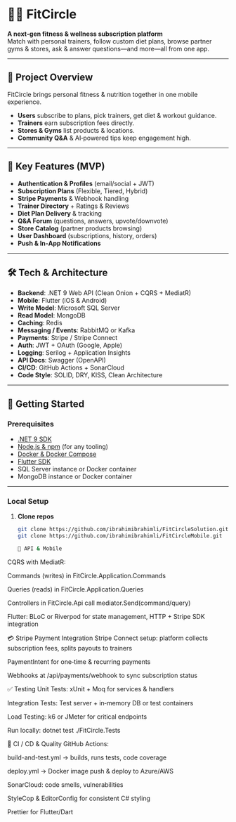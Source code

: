   # 🏋️‍♂️ FitCircle

**A next‑gen fitness & wellness subscription platform**  
Match with personal trainers, follow custom diet plans, browse partner gyms & stores, ask & answer questions—and more—all from one app.

---

## 🚀 Project Overview

FitCircle brings personal fitness & nutrition together in one mobile experience.  
- **Users** subscribe to plans, pick trainers, get diet & workout guidance.  
- **Trainers** earn subscription fees directly.  
- **Stores & Gyms** list products & locations.  
- **Community Q&A** & AI‑powered tips keep engagement high.

---

## 🎯 Key Features (MVP)

- **Authentication & Profiles** (email/social + JWT)  
- **Subscription Plans** (Flexible, Tiered, Hybrid)  
- **Stripe Payments** & Webhook handling  
- **Trainer Directory** + Ratings & Reviews  
- **Diet Plan Delivery** & tracking  
- **Q&A Forum** (questions, answers, upvote/downvote)  
- **Store Catalog** (partner products browsing)  
- **User Dashboard** (subscriptions, history, orders)  
- **Push & In‑App Notifications**  

---

## 🛠️ Tech & Architecture

- **Backend**: .NET 9 Web API (Clean Onion + CQRS + MediatR)  
- **Mobile**: Flutter (iOS & Android)  
- **Write Model**: Microsoft SQL Server  
- **Read Model**: MongoDB  
- **Caching**: Redis  
- **Messaging / Events**: RabbitMQ or Kafka  
- **Payments**: Stripe / Stripe Connect  
- **Auth**: JWT + OAuth (Google, Apple)  
- **Logging**: Serilog + Application Insights  
- **API Docs**: Swagger (OpenAPI)  
- **CI/CD**: GitHub Actions + SonarCloud  
- **Code Style**: SOLID, DRY, KISS, Clean Architecture  

---

## 🔧 Getting Started

### Prerequisites

- [.NET 9 SDK](https://dotnet.microsoft.com/download)  
- [Node.js & npm](https://nodejs.org/) (for any tooling)  
- [Docker & Docker Compose](https://www.docker.com/)  
- [Flutter SDK](https://flutter.dev/docs/get-started/install)  
- SQL Server instance or Docker container  
- MongoDB instance or Docker container  

---

### Local Setup

1. **Clone repos**  
   ```bash
   git clone https://github.com/ibrahimibrahimli/FitCircleSolution.git
   git clone https://github.com/ibrahimibrahimli/FitCircleMobile.git

   📡 API & Mobile
CQRS with MediatR:

Commands (writes) in FitCircle.Application.Commands

Queries (reads) in FitCircle.Application.Queries

Controllers in FitCircle.Api call mediator.Send(command/query)

Flutter: BLoC or Riverpod for state management, HTTP + Stripe SDK integration

💳 Stripe Payment Integration
Stripe Connect setup: platform collects subscription fees, splits payouts to trainers

PaymentIntent for one‑time & recurring payments

Webhooks at /api/payments/webhook to sync subscription status


✅ Testing
Unit Tests: xUnit + Moq for services & handlers

Integration Tests: Test server + in‑memory DB or test containers

Load Testing: k6 or JMeter for critical endpoints

Run locally: dotnet test ./FitCircle.Tests


🔁 CI / CD & Quality
GitHub Actions:

build-and-test.yml → builds, runs tests, code coverage

deploy.yml → Docker image push & deploy to Azure/AWS

SonarCloud: code smells, vulnerabilities

StyleCop & EditorConfig for consistent C# styling

Prettier for Flutter/Dart


